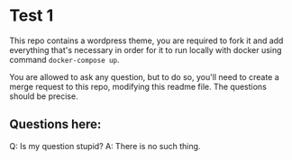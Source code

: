 # Test 1

This repo contains a wordpress theme, you are required to fork it and add 
everything that's necessary in order for it to run locally with docker using 
command `docker-compose up`.

You are allowed to ask any question, but to do so, you'll need to create a merge
request to this repo, modifying this readme file. The questions should be precise.


## Questions here:

Q: Is my question stupid? 
A: There is no such thing.





